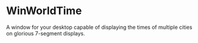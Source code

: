 # WinWorldTime
A window for your desktop capable of displaying the times of multiple cities on glorious 7-segment displays.

